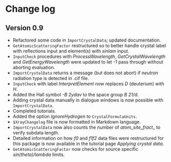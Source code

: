 
# Change log

## Version 0.9

- Refactored some code in `ImportCrystalData`; updated documentation.
- `GetAtomicScatteringFactor` restructured so to better handle crystal label with reflections input and element(s) with *sinlam* input.
- `InputCheck` procedures with *ProcessWavelength*, *GetCrystalWavelength* and *GetEnergyWavelength* were updated to let *-1* pass through without aborting evaluation.
- `ImportCrystalData` returns a message (but does not abort) if *neutron* radiation type is detected in .cif file.
- `InputCheck` with label *InterpretElement* now replaces *D* (deuterium) with *H*.
- Added the Hall symbol *-B 2ydav* to the space group *B 21/d*.
- Adding crystal data manually in dialogue windows is now possible with `ImportCrystalData`.
- Completed tutorials.
- Added the option *IgnoreHydrogen* to `CrystalFormulaUnits`.
- `$XrayChangelog` file is now formatted in Markdown language.
- `ImportCrystalData` now also counts the number of *atom_site_fract*_ to verify subdata length.
- Detailed information on how *f0* and *f1f2* data files were restructured for this package is now available in the tutorial page *Applying crystal data*.
- `GetAtomicScatteringFactor` now checks for source specific *sin(theta)/lambda* limits.
